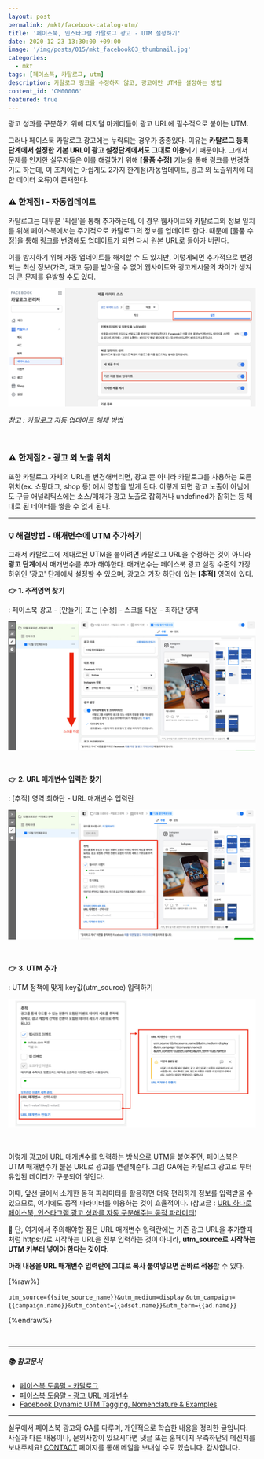 ```yaml
---
layout: post
permalink: /mkt/facebook-catalog-utm/
title: '페이스북, 인스타그램 카탈로그 광고 - UTM 설정하기'
date: 2020-12-23 13:30:00 +09:00
image: '/img/posts/015/mkt_facebook03_thumbnail.jpg'
categories:
  - mkt
tags: [페이스북, 카탈로그, utm]
description: 카탈로그 링크를 수정하지 않고, 광고에만 UTM을 설정하는 방법
content_id: 'CM00006'
featured: true
---
```


광고 성과를 구분하기 위해 디지털 마케터들이 광고 URL에 필수적으로 붙이는 UTM.

그러나 페이스북 카탈로그 광고에는 누락되는 경우가 종종있다. 이유는 **카탈로그 등록 단계에서 설정한 기본 URL이 광고 설정단계에서도 그대로 이용**되기 때문이다. 그래서 문제를 인지한 실무자들은 이를 해결하기 위해 **[물품 수정]** 기능을 통해 링크를 변경하기도 하는데, 이 조치에는 아쉽게도 2가지 한계점(자동업데이트, 광고 외 노출위치에 대한 데이터 오류)이 존재한다.

### ⚠️ 한계점1 - 자동업데이트

카탈로그는 대부분 '픽셀'을 통해 추가하는데, 이 경우 웹사이트와 카탈로그의 정보 일치를 위해 페이스북에서는 주기적으로 카탈로그의 정보를 업데이트 한다. 때문에 [물품 수정]을 통해 링크를 변경해도 업데이트가 되면 다시 원본 URL로 돌아가 버린다.

이를 방지하기 위해 자동 업데이트를 해제할 수 도 있지만, 이렇게되면 추가적으로 변경되는 최신 정보(가격, 재고 등)를 받아올 수 없어 웹사이트와 광고게시물의 차이가 생겨 더 큰 문제를 유발할 수도 있다.<br>

![카탈로그 자동 업데이트 해제](/img/posts/015/02.jpg)

*참고 : 카탈로그 자동 업데이트 해제 방법*

<br>

### ⚠️ 한계점2 - 광고 외 노출 위치

또한 카탈로그 자체의 URL을 변경해버리면, 광고 뿐 아니라 카탈로그를 사용하는 모든 위치(ex. 쇼핑태그, shop 등) 에서 영향을 받게 된다. 이렇게 되면 광고 노출이 아님에도 구글 애널리틱스에는 소스/매체가 광고 노출로 잡히거나 undefined가 잡히는 등 제대로 된 데이터를 쌓을 수 없게 된다.

------

### 💡 해결방법 - 매개변수에 UTM 추가하기

그래서 카탈로그에 제대로된 UTM을 붙이려면 카탈로그 URL을 수정하는 것이 아니라 **광고 단계**에서 매개변수를 추가 해야한다. 매개변수는 페이스북 광고 설정 수준의 가장 하위인 '광고' 단계에서 설정할 수 있으며, 광고의 가장 하단에 있는 **[추적]** 영역에 있다.

**👉 1. 추적영역 찾기** 

: 페이스북 광고 - [만들기] 또는 [수정] - 스크롤 다운 - 최하단 영역

![카탈로그 링크 수정](/img/posts/015/03.jpg)<br>

<br>

**👉 2. URL 매개변수 입력란 찾기** 

: [추적] 영역 최하단 - URL 매개변수 입력란

![URL 매개변수 입력](/img/posts/015/04.jpg)<br>

<br>

**👉 3. UTM 추가**

: UTM 정책에 맞게 key값(utm_source) 입력하기

![카탈로그 링크 수정](/img/posts/015/05.jpg)<br>

<br>

이렇게 광고에 URL 매개변수를 입력하는 방식으로 UTM을 붙여주면, 페이스북은 UTM 매개변수가 붙은 URL로 광고를 연결해준다. 그럼 GA에는 카탈로그 광고로 부터 유입된 데이터가 구분되어 쌓인다.

이때, 앞선 글에서 소개한 동적 파라미터를 활용하면 더욱 편리하게 정보를 입력받을 수 있으므로, 여기에도 동적 파라미터를 이용하는 것이 효율적이다. (참고글 : [URL 하나로 페이스북, 인스타그램 광고 성과를 자동 구분해주는 동적 파라미터](https://nohze.com/mkt/fb01_FacebookUTM/))

🚨 단, 여기에서 주의해야할 점은 URL 매개변수 입력란에는 기존 광고 URL을 추가할때 처럼 https://로 시작하는 URL을 전부 입력하는 것이 아니라, **utm_source로 시작하는 UTM 키부터 넣어야 한다는 것이다.**

**아래 내용을 URL 매개변수 입력란에 그대로 복사 붙여넣으면 곧바로 적용**할 수 있다.

{%raw%}

`utm_source={{site_source_name}}&utm_medium=display`
`&utm_campaign={{campaign.name}}&utm_content={{adset.name}}&utm_term={{ad.name}}`

{%endraw%}

<br>

------

##### 📚 참고문서

- [페이스북 도움말 - 카탈로그](https://www.facebook.com/business/help/1275400645914358)
- [페이스북 도움말 - 광고 URL 매개변수](https://www.facebook.com/business/help/1016122818401732)
- [Facebook Dynamic UTM Tagging, Nomenclature & Examples](https://kasperbergholt.org/facebook-utm-dynamic-tagging)

------

실무에서 페이스북 광고와 GA를 다루며, 개인적으로 학습한 내용을 정리한 글입니다. 사실과 다른 내용이나, 문의사항이 있으시다면 댓글 또는 홈페이지 우측하단의 메신저를 보내주세요! [CONTACT](https://nohze.com/contact) 페이지를 통해 메일을 보내실 수도 있습니다. 감사합니다.<br><br>